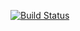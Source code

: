 [![Build Status](https://travis-ci.com/weizhimiao/xylsh_blog_data.svg?branch=master)](https://travis-ci.com/weizhimiao/xylsh_blog_data)
